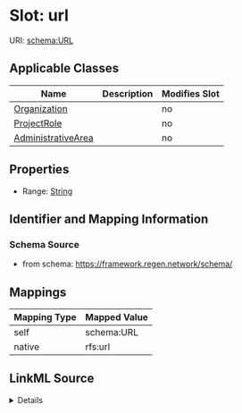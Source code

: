 

# Slot: url



URI: [schema:URL](http://schema.org/URL)



<!-- no inheritance hierarchy -->





## Applicable Classes

| Name | Description | Modifies Slot |
| --- | --- | --- |
| [Organization](Organization.md) |  |  no  |
| [ProjectRole](ProjectRole.md) |  |  no  |
| [AdministrativeArea](AdministrativeArea.md) |  |  no  |







## Properties

* Range: [String](String.md)





## Identifier and Mapping Information







### Schema Source


* from schema: https://framework.regen.network/schema/




## Mappings

| Mapping Type | Mapped Value |
| ---  | ---  |
| self | schema:URL |
| native | rfs:url |




## LinkML Source

<details>
```yaml
name: url
from_schema: https://framework.regen.network/schema/
rank: 1000
slot_uri: schema:URL
alias: url
domain_of:
- ProjectRole
- Organization
- AdministrativeArea
range: string

```
</details>